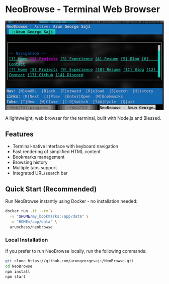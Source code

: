 # NeoBrowse - Terminal Web Browser 
![NeoBrowse Screenshot](screenshot.png) 

A lightweight, web browser for the terminal, built with Node.js and Blessed.

## Features
- Terminal-native interface with keyboard navigation
- Fast rendering of simplified HTML content
- Bookmarks management
- Browsing history
- Multiple tabs support
- Integrated URL/search bar

## Quick Start (Recommended)

Run NeoBrowse instantly using Docker - no installation needed:

```bash
docker run -it --rm \
  -v "$HOME/my_bookmarks:/app/data" \
  -e "HOME=/app/data" \
  arunchess/neobrowse
```

### Local Installation

If you prefer to run NeoBrowse locally, run the following commands:

```bash
git clone https://github.com/arungeorgesaji/NeoBrowse.git
cd NeoBrowse
npm install
npm start
```
